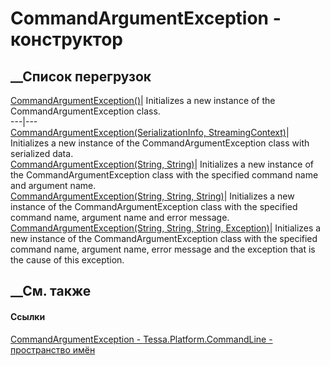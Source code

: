 # CommandArgumentException - конструктор
##  __Список перегрузок
[CommandArgumentException()](M_Tessa_Platform_CommandLine_CommandArgumentException__ctor.htm)|
Initializes a new instance of the CommandArgumentException class.  
---|---  
[CommandArgumentException(SerializationInfo,
StreamingContext)](M_Tessa_Platform_CommandLine_CommandArgumentException__ctor_1.htm)|
Initializes a new instance of the CommandArgumentException class with
serialized data.  
[CommandArgumentException(String,
String)](M_Tessa_Platform_CommandLine_CommandArgumentException__ctor_2.htm)|
Initializes a new instance of the CommandArgumentException class with the
specified command name and argument name.  
[CommandArgumentException(String, String,
String)](M_Tessa_Platform_CommandLine_CommandArgumentException__ctor_3.htm)|
Initializes a new instance of the CommandArgumentException class with the
specified command name, argument name and error message.  
[CommandArgumentException(String, String, String,
Exception)](M_Tessa_Platform_CommandLine_CommandArgumentException__ctor_4.htm)|
Initializes a new instance of the CommandArgumentException class with the
specified command name, argument name, error message and the exception that is
the cause of this exception.  
## __См. также
#### Ссылки
[CommandArgumentException -
](T_Tessa_Platform_CommandLine_CommandArgumentException.htm)
[Tessa.Platform.CommandLine - пространство
имён](N_Tessa_Platform_CommandLine.htm)
